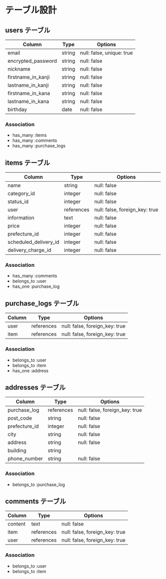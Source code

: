 # テーブル設計

## users テーブル

| Column             | Type   | Options                   |
| ------------------ | ------ | ------------------------- |
| email              | string | null: false, unique: true |
| encrypted_password | string | null: false               |
| nickname           | string | null: false               |
| firstname_in_kanji | string | null: false               |
| lastname_in_kanji  | string | null: false               |
| firstname_in_kana  | string | null: false               |
| lastname_in_kana   | string | null: false               |
| birthday           | date   | null: false               |

### Association

- has_many :items
- has_many :comments
- has_many :purchase_logs

## items テーブル

| Column                | Type       | Options                        |
| --------------------- | ---------- | ------------------------------ |
| name                  | string     | null: false                    |
| category_id           | integer    | null: false                    |
| status_id             | integer    | null: false                    |
| user                  | references | null: false, foreign_key: true |
| information           | text       | null: false                    |
| price                 | integer    | null: false                    |
| prefecture_id         | integer    | null: false                    |
| scheduled_delivery_id | integer    | null: false                    |
| delivery_charge_id    | integer    | null: false                    |

### Association

- has_many :comments
- belongs_to :user
- has_one :purchase_log

## purchase_logs テーブル

| Column                | Type       | Options                        |
| --------------------- | ---------- | ------------------------------ |
| user                  | references | null: false, foreign_key: true |
| item                  | references | null: false, foreign_key: true |

### Association

- belongs_to :user
- belongs_to :item
- has_one :address

## addresses テーブル

| Column                | Type       | Options                        |
| --------------------- | ---------- | ------------------------------ |
| purchase_log          | references | null: false, foreign_key: true |
| post_code             | string    | null: false                    |
| prefecture_id         | integer    | null: false                    |
| city                  | string     | null: false                    |
| address               | string     | null: false                    |
| building              | string     |                                |
| phone_number          | string     | null: false                    |

### Association

- belongs_to :purchase_log

## comments テーブル

| Column             | Type       | Options                        |
| ------------------ | ---------- | ------------------------------ |
| content            | text       | null: false                    |
| item               | references | null: false, foreign_key: true |
| user               | references | null: false, foreign_key: true |

### Association

- belongs_to :user
- belongs_to :item